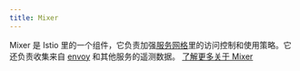 ```yaml
---
title: Mixer
---
```

Mixer 是 Istio 里的一个组件，它负责加强[服务网格](#%E6%9C%8D%E5%8A%A1%E7%BD%91%E6%A0%BC)里的访问控制和使用策略。它还负责收集来自 [envoy](#envoy) 和其他服务的遥测数据。
[了解更多关于 Mixer](/zh/docs/concepts/policies-and-telemetry/)